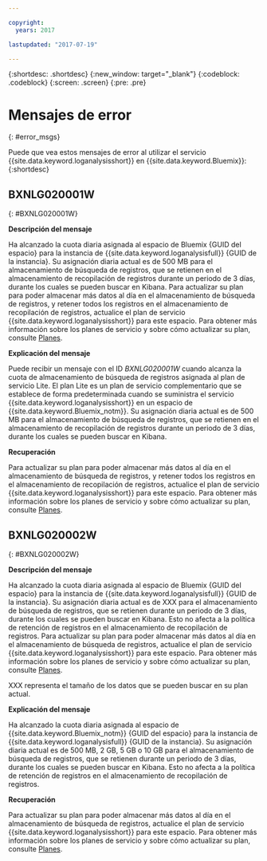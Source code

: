 ```yaml
---

copyright:
  years: 2017

lastupdated: "2017-07-19"

---
```



{:shortdesc: .shortdesc}
{:new_window: target="_blank"}
{:codeblock: .codeblock}
{:screen: .screen}
{:pre: .pre}


# Mensajes de error
{: #error_msgs}

Puede que vea estos mensajes de error al utilizar el servicio {{site.data.keyword.loganalysisshort}} en {{site.data.keyword.Bluemix}}:
{:shortdesc}

## BXNLG020001W
{: #BXNLG020001W}

**Descripción del mensaje**

Ha alcanzado la cuota diaria asignada al espacio de Bluemix {GUID del espacio} para la instancia de {{site.data.keyword.loganalysisfull}} {GUID de la instancia}. Su asignación diaria actual es de 500 MB para el almacenamiento de búsqueda de registros, que se retienen en el almacenamiento de recopilación de registros durante un periodo de 3 días, durante los cuales se pueden buscar en Kibana. Para actualizar su plan para poder almacenar más datos al día en el almacenamiento de búsqueda de registros, y retener todos los registros en el almacenamiento de recopilación de registros, actualice el plan de servicio {{site.data.keyword.loganalysisshort}} para este espacio. Para obtener más información sobre los planes de servicio y sobre cómo actualizar su plan, consulte [Planes](/docs/services/CloudLogAnalysis/log_analysis_ov.html#plans).


**Explicación del mensaje** 

Puede recibir un mensaje con el ID *BXNLG020001W* cuando alcanza la cuota de almacenamiento de búsqueda de registros asignada al plan de servicio Lite. El plan Lite es un plan de servicio complementario que se establece de forma predeterminada cuando se suministra el servicio {{site.data.keyword.loganalysisshort}} en un espacio de {{site.data.keyword.Bluemix_notm}}. Su asignación diaria actual es de 500 MB para el almacenamiento de búsqueda de registros, que se retienen en el almacenamiento de recopilación de registros durante un periodo de 3 días, durante los cuales se pueden buscar en Kibana.

**Recuperación**

Para actualizar su plan para poder almacenar más datos al día en el almacenamiento de búsqueda de registros, y retener todos los registros en el almacenamiento de recopilación de registros, actualice el plan de servicio {{site.data.keyword.loganalysisshort}} para este espacio. Para obtener más información sobre los planes de servicio y sobre cómo actualizar su plan, consulte [Planes](/docs/services/CloudLogAnalysis/log_analysis_ov.html#plans).


## BXNLG020002W 
{: #BXNLG020002W}


**Descripción del mensaje**

Ha alcanzado la cuota diaria asignada al espacio de Bluemix {GUID del espacio} para la instancia de {{site.data.keyword.loganalysisfull}} {GUID de la instancia}.  Su asignación diaria actual es de XXX para el almacenamiento de búsqueda de registros, que se retienen durante un periodo de 3 días, durante los cuales se pueden buscar en Kibana. Esto no afecta a la política de retención de registros en el almacenamiento de recopilación de registros. Para actualizar su plan para poder almacenar más datos al día en el almacenamiento de búsqueda de registros, actualice el plan de servicio {{site.data.keyword.loganalysisshort}} para este espacio. Para obtener más información sobre los planes de servicio y sobre cómo actualizar su plan, consulte [Planes](/docs/services/CloudLogAnalysis/log_analysis_ov.html#plans).

XXX representa el tamaño de los datos que se pueden buscar en su plan actual.

**Explicación del mensaje** 

Ha alcanzado la cuota diaria asignada al espacio de {{site.data.keyword.Bluemix_notm}} {GUID del espacio} para la instancia de {{site.data.keyword.loganalysisfull}} {GUID de la instancia}.  Su asignación diaria actual es de 500 MB, 2 GB, 5 GB o 10 GB para el almacenamiento de búsqueda de registros, que se retienen durante un periodo de 3 días, durante los cuales se pueden buscar en Kibana. Esto no afecta a la política de retención de registros en el almacenamiento de recopilación de registros.

**Recuperación**

Para actualizar su plan para poder almacenar más datos al día en el almacenamiento de búsqueda de registros, actualice el plan de servicio {{site.data.keyword.loganalysisshort}} para este espacio. Para obtener más información sobre los planes de servicio y sobre cómo actualizar su plan, consulte [Planes](/docs/services/CloudLogAnalysis/log_analysis_ov.html#plans).




